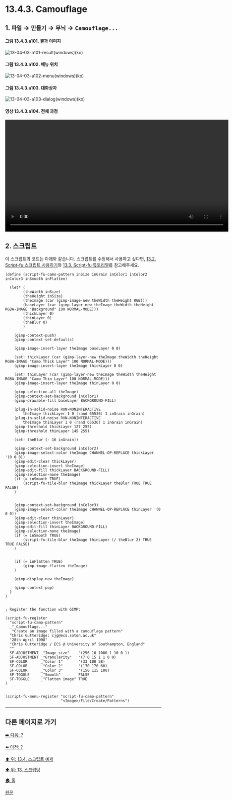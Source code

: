 # 13.4.3. Camouflage

## 1. `파일` → `만들기` → `무늬` → `Camouflage...`

#### 그림 13.4.3.a101. 결과 이미지
![13-04-03-a101-result(windows)(ko)](https://github.com/wonder13662/gimp/assets/15767104/d89741c7-bb24-49b8-8bf2-7dbfcbbdeb91)

#### 그림 13.4.3.a102. 메뉴 위치
![13-04-03-a102-menu(windows)(ko)](https://github.com/wonder13662/gimp/assets/15767104/1ee1704a-03c9-4059-900b-0cc24c631851)

#### 그림 13.4.3.a103. 대화상자
![13-04-03-a103-dialog(windows)(ko)](https://github.com/wonder13662/gimp/assets/15767104/7af38a73-2dd2-45b5-93fa-1a3d4ee5c142)

#### 영상 13.4.3.a104. 전체 과정
<video controls="controls" width="720" src="https://github.com/wonder13662/gimp/assets/15767104/89ce24f2-797a-42e1-a1e3-972eb79e4949"></video>

## 2. 스크립트
이 스크립트의 코드는 아래와 같습니다. 스크립트를 수정해서 사용하고 싶다면, [13.2. Script-fu 스크립트 사용하기](./13-02-00-using-script-fu-scripts.md)와 [13.3. Script-fu 튜토리얼](./13-03-00-a-script-fu-tutorial.md)를 참고해주세요.

```
(define (script-fu-camo-pattern inSize inGrain inColor1 inColor2 inColor3 inSmooth inFlatten)

  (let* (
        (theWidth inSize)
        (theHeight inSize)
        (theImage (car (gimp-image-new theWidth theHeight RGB)))
        (baseLayer (car (gimp-layer-new theImage theWidth theHeight RGBA-IMAGE "Background" 100 NORMAL-MODE)))
        (thickLayer 0)
        (thinLayer 0)
        (theBlur 0)
        )

    (gimp-context-push)
    (gimp-context-set-defaults)

    (gimp-image-insert-layer theImage baseLayer 0 0)

    (set! thickLayer (car (gimp-layer-new theImage theWidth theHeight RGBA-IMAGE "Camo Thick Layer" 100 NORMAL-MODE)))
    (gimp-image-insert-layer theImage thickLayer 0 0)

    (set! thinLayer (car (gimp-layer-new theImage theWidth theHeight RGBA-IMAGE "Camo Thin Layer" 100 NORMAL-MODE)))
    (gimp-image-insert-layer theImage thinLayer 0 0)

    (gimp-selection-all theImage)
    (gimp-context-set-background inColor1)
    (gimp-drawable-fill baseLayer BACKGROUND-FILL)

    (plug-in-solid-noise RUN-NONINTERACTIVE
        theImage thickLayer 1 0 (rand 65536) 1 inGrain inGrain)
    (plug-in-solid-noise RUN-NONINTERACTIVE
        theImage thinLayer 1 0 (rand 65536) 1 inGrain inGrain)
    (gimp-threshold thickLayer 127 255)
    (gimp-threshold thinLayer 145 255)

    (set! theBlur (- 16 inGrain))

    (gimp-context-set-background inColor2)
    (gimp-image-select-color theImage CHANNEL-OP-REPLACE thickLayer '(0 0 0))
    (gimp-edit-clear thickLayer)
    (gimp-selection-invert theImage)
    (gimp-edit-fill thickLayer BACKGROUND-FILL)
    (gimp-selection-none theImage)
    (if (= inSmooth TRUE)
        (script-fu-tile-blur theImage thickLayer theBlur TRUE TRUE FALSE)
    )


    (gimp-context-set-background inColor3)
    (gimp-image-select-color theImage CHANNEL-OP-REPLACE thinLayer '(0 0 0))
    (gimp-edit-clear thinLayer)
    (gimp-selection-invert theImage)
    (gimp-edit-fill thinLayer BACKGROUND-FILL)
    (gimp-selection-none theImage)
    (if (= inSmooth TRUE)
        (script-fu-tile-blur theImage thinLayer (/ theBlur 2) TRUE TRUE FALSE)
    )


    (if (= inFlatten TRUE)
        (gimp-image-flatten theImage)
    )

    (gimp-display-new theImage)

    (gimp-context-pop)
  )
)


; Register the function with GIMP:

(script-fu-register
  "script-fu-camo-pattern"
  _"_Camouflage..."
  _"Create an image filled with a camouflage pattern"
  "Chris Gutteridge: cjg@ecs.soton.ac.uk"
  "28th April 1998"
  "Chris Gutteridge / ECS @ University of Southampton, England"
  ""
  SF-ADJUSTMENT _"Image size"    '(256 10 1000 1 10 0 1)
  SF-ADJUSTMENT _"Granularity"   '(7 0 15 1 1 0 0)
  SF-COLOR      _"Color 1"       '(33 100 58)
  SF-COLOR      _"Color 2"       '(170 170 60)
  SF-COLOR      _"Color 3"       '(150 115 100)
  SF-TOGGLE     _"Smooth"        FALSE
  SF-TOGGLE     _"Flatten image" TRUE
)


(script-fu-menu-register "script-fu-camo-pattern"
                         "<Image>/File/Create/Patterns")

```

***

## 다른 페이지로 가기
[➡️ 다음: ?]()

[⬅️ 이전: ?]()

[⬆️ 위: 13.4. 스크립트 예제](./13-04-00-examples.md)

[⬆️ 위: 13. 스크립팅](./13-00-scripting.md)

[🏠 홈](./00-home.md)

[원문](https://docs.gimp.org/2.10/ko/gimp-using-text.html#idm7428)

